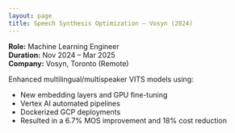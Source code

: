 ```yaml
---
layout: page
title: Speech Synthesis Optimization – Vosyn (2024)
---
```


**Role:** Machine Learning Engineer  
**Duration:** Nov 2024 – Mar 2025  
**Company:** Vosyn, Toronto (Remote)

Enhanced multilingual/multispeaker VITS models using:

- New embedding layers and GPU fine-tuning
- Vertex AI automated pipelines
- Dockerized GCP deployments
- Resulted in a 6.7% MOS improvement and 18% cost reduction
